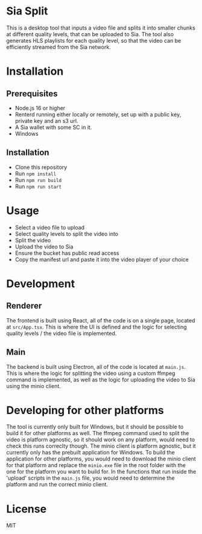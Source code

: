 # Sia Split

This is a desktop tool that inputs a video file and splits it into smaller chunks at different quality levels, that can be uploaded to Sia. The tool also generates HLS playlists for each quality level, so that the video can be efficiently streamed from the Sia network.

# Installation

## Prerequisites

- Node.js 16 or higher
- Renterd running either locally or remotely, set up with a public key, private key and an s3 url.
- A Sia wallet with some SC in it.
- Windows

## Installation

- Clone this repository
- Run `npm install`
- Run `npm run build`
- Run `npm run start`

# Usage

- Select a video file to upload
- Select quality levels to split the video into
- Split the video
- Upload the video to Sia
- Ensure the bucket has public read access
- Copy the manifest url and paste it into the video player of your choice

# Development

## Renderer

The frontend is built using React, all of the code is on a single page, located at `src/App.tsx`. This is where the UI is defined and the logic for selecting quality levels / the video file is implemented.

## Main

The backend is built using Electron, all of the code is located at `main.js`. This is where the logic for splitting the video using a custom ffmpeg command is implemented, as well as the logic for uploading the video to Sia using the minio client.

# Developing for other platforms

The tool is currently only built for Windows, but it should be possible to build it for other platforms as well. The ffmpeg command used to split the video is platform agnostic, so it should work on any platform, would need to check this runs correclty though. The minio client is platform agnostic, but it currently only has the prebuilt application for Windows. To build the application for other platforms, you would need to download the minio client for that platform and replace the `minio.exe` file in the root folder with the one for the platform you want to build for. In the functions that run inside the 'upload' scripts in the `main.js` file, you would need to determine the platform and run the correct minio client.

# License

MIT
